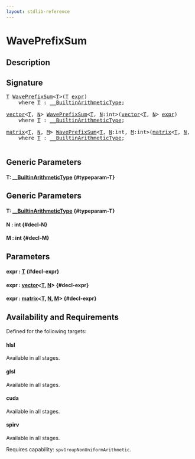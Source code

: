 ```yaml
---
layout: stdlib-reference
---
```


# WavePrefixSum

## Description





## Signature 

<pre>
<a href="/stdlib-reference/global-decls/WavePrefixSum#typeparam-T" class="code_type">T</a> <a href="/stdlib-reference/global-decls/WavePrefixSum">WavePrefixSum</a>&lt;<a href="/stdlib-reference/global-decls/WavePrefixSum#typeparam-T" class="code_type">T</a>&gt;(<a href="/stdlib-reference/global-decls/WavePrefixSum#typeparam-T" class="code_type">T</a> <a href="/stdlib-reference/global-decls/WavePrefixSum#decl-expr" class="code_param">expr</a>)
    <span class='code_keyword'>where</span> <a href="/stdlib-reference/global-decls/WavePrefixSum#typeparam-T" class="code_type">T</a> : <a href="/stdlib-reference/interfaces/BuiltinArithmeticType/index">__BuiltinArithmeticType</a>;

<a href="/stdlib-reference/types/vector/index">vector</a>&lt;<a href="/stdlib-reference/types/vector/index#typeparam-T" class="code_type">T</a>, <a href="/stdlib-reference/types/vector/index#decl-N" class="code_var">N</a>&gt; <a href="/stdlib-reference/global-decls/WavePrefixSum">WavePrefixSum</a>&lt;<a href="/stdlib-reference/global-decls/WavePrefixSum#typeparam-T" class="code_type">T</a>, <a href="/stdlib-reference/global-decls/WavePrefixSum#decl-N" class="code_var">N</a>:<span class="code_keyword">int</span>&gt;(<a href="/stdlib-reference/types/vector/index">vector</a>&lt;<a href="/stdlib-reference/types/vector/index#typeparam-T" class="code_type">T</a>, <a href="/stdlib-reference/types/vector/index#decl-N" class="code_var">N</a>&gt; <a href="/stdlib-reference/global-decls/WavePrefixSum#decl-expr" class="code_param">expr</a>)
    <span class='code_keyword'>where</span> <a href="/stdlib-reference/global-decls/WavePrefixSum#typeparam-T" class="code_type">T</a> : <a href="/stdlib-reference/interfaces/BuiltinArithmeticType/index">__BuiltinArithmeticType</a>;

<a href="/stdlib-reference/types/matrix/index">matrix</a>&lt;<a href="/stdlib-reference/types/matrix/T" class="code_type">T</a>, <a href="/stdlib-reference/types/matrix/index#decl-N" class="code_var">N</a>, <a href="/stdlib-reference/types/matrix/index#decl-M" class="code_var">M</a>&gt; <a href="/stdlib-reference/global-decls/WavePrefixSum">WavePrefixSum</a>&lt;<a href="/stdlib-reference/global-decls/WavePrefixSum#typeparam-T" class="code_type">T</a>, <a href="/stdlib-reference/global-decls/WavePrefixSum#decl-N" class="code_var">N</a>:<span class="code_keyword">int</span>, <a href="/stdlib-reference/global-decls/WavePrefixSum#decl-M" class="code_var">M</a>:<span class="code_keyword">int</span>&gt;(<a href="/stdlib-reference/types/matrix/index">matrix</a>&lt;<a href="/stdlib-reference/types/matrix/T" class="code_type">T</a>, <a href="/stdlib-reference/types/matrix/index#decl-N" class="code_var">N</a>, <a href="/stdlib-reference/types/matrix/index#decl-M" class="code_var">M</a>&gt; <a href="/stdlib-reference/global-decls/WavePrefixSum#decl-expr" class="code_param">expr</a>)
    <span class='code_keyword'>where</span> <a href="/stdlib-reference/global-decls/WavePrefixSum#typeparam-T" class="code_type">T</a> : <a href="/stdlib-reference/interfaces/BuiltinArithmeticType/index">__BuiltinArithmeticType</a>;

</pre>

## Generic Parameters

#### T: [\_\_BuiltinArithmeticType](/stdlib-reference/interfaces/BuiltinArithmeticType/index) {#typeparam-T}

## Generic Parameters

#### T: [\_\_BuiltinArithmeticType](/stdlib-reference/interfaces/BuiltinArithmeticType/index) {#typeparam-T}
#### N  : int {#decl-N}
#### M  : int {#decl-M}

## Parameters

#### expr  : [T](/stdlib-reference/global-decls/WavePrefixSum#typeparam-T) {#decl-expr}
#### expr  : [vector](/stdlib-reference/types/vector/index)\<[T](/stdlib-reference/types/vector/index#typeparam-T), [N](/stdlib-reference/types/vector/index#decl-N)\> {#decl-expr}
#### expr  : [matrix](/stdlib-reference/types/matrix/index)\<[T](/stdlib-reference/types/matrix/T), [N](/stdlib-reference/types/matrix/index#decl-N), [M](/stdlib-reference/types/matrix/index#decl-M)\> {#decl-expr}

## Availability and Requirements

Defined for the following targets:

#### hlsl
Available in all stages.

#### glsl
Available in all stages.

#### cuda
Available in all stages.

#### spirv
Available in all stages.

Requires capability: `spvGroupNonUniformArithmetic`.


